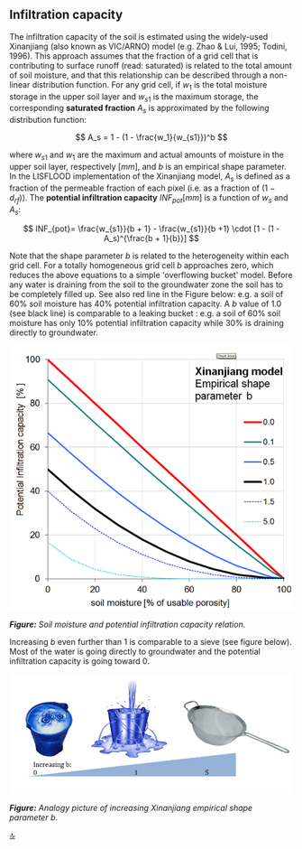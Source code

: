 ## Infiltration capacity

The infiltration capacity of the soil is estimated using the widely-used Xinanjiang (also known as VIC/ARNO) model (e.g. Zhao & Lui, 1995; Todini, 1996). This approach assumes that the fraction of a grid cell that is contributing to surface runoff (read: saturated) is related to the total amount of soil moisture, and that this relationship can be described through a non-linear distribution function. For any grid cell, if $w_1$ is the total moisture storage in the upper soil layer and $w_{s1}$ is the maximum storage, the corresponding **saturated fraction** $A_s$ is approximated by the following distribution function:

$$
A_s = 1 - (1 - \frac{w_1}{w_{s1}})^b
$$

where $w_{s1}$ and $w_1$ are the maximum and actual amounts of moisture in the upper soil layer, respectively $[mm]$, and $b$ is an empirical shape parameter. In the LISFLOOD implementation of the Xinanjiang model, $A_s$ is defined as a fraction of the permeable fraction of each pixel (i.e. as a fraction of $(1-d_{rf})$). The **potential infiltration capacity** $INF_{pot} [mm]$ is a function of $w_s$ and $A_s$:

$$
INF_{pot}= \frac{w_{s1}}{b + 1} - \frac{w_{s1}}{b +1} \cdot [1 - (1 - A_s)^{\frac{b + 1}{b}}]
$$

Note that the shape parameter *b* is related to the heterogeneity within each grid cell. For a totally homogeneous grid cell *b* approaches zero, which reduces the above equations to a simple 'overflowing bucket' model. Before any water is draining from the soil to the groundwater zone the soil has to be completely filled up. See also red line in the Figure below: e.g. a soil of 60% soil moisture has 40% potential
infiltration capacity. A $b$ value of 1.0 (see black line) is comparable to a leaking bucket : e.g. a soil of 60% soil moisture has only 10% potential infiltration capacity while 30% is draining directly to groundwater. 

![](../media/image27.png)

***Figure:*** *Soil moisture and potential infiltration capacity relation.*

Increasing $b$ even further than 1 is comparable to a sieve (see figure below). Most of the water is going directly to groundwater and the potential infiltration capacity is going toward 0.

![](../media/image28.png)

***Figure:*** *Analogy picture of increasing Xinanjiang empirical shape parameter* $b$.



[🔝](#top)
